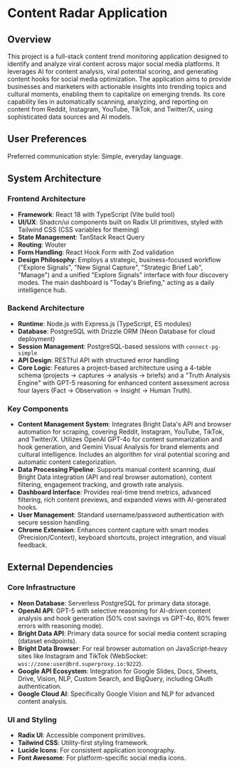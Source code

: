 # Content Radar Application

## Overview
This project is a full-stack content trend monitoring application designed to identify and analyze viral content across major social media platforms. It leverages AI for content analysis, viral potential scoring, and generating content hooks for social media optimization. The application aims to provide businesses and marketers with actionable insights into trending topics and cultural moments, enabling them to capitalize on emerging trends. Its core capability lies in automatically scanning, analyzing, and reporting on content from Reddit, Instagram, YouTube, TikTok, and Twitter/X, using sophisticated data sources and AI models.

## User Preferences
Preferred communication style: Simple, everyday language.

## System Architecture

### Frontend Architecture
- **Framework**: React 18 with TypeScript (Vite build tool)
- **UI/UX**: Shadcn/ui components built on Radix UI primitives, styled with Tailwind CSS (CSS variables for theming)
- **State Management**: TanStack React Query
- **Routing**: Wouter
- **Form Handling**: React Hook Form with Zod validation
- **Design Philosophy**: Employs a strategic, business-focused workflow ("Explore Signals", "New Signal Capture", "Strategic Brief Lab", "Manage") and a unified "Explore Signals" interface with four discovery modes. The main dashboard is "Today's Briefing," acting as a daily intelligence hub.

### Backend Architecture
- **Runtime**: Node.js with Express.js (TypeScript, ES modules)
- **Database**: PostgreSQL with Drizzle ORM (Neon Database for cloud deployment)
- **Session Management**: PostgreSQL-based sessions with `connect-pg-simple`
- **API Design**: RESTful API with structured error handling
- **Core Logic**: Features a project-based architecture using a 4-table schema (projects → captures → analysis → briefs) and a "Truth Analysis Engine" with GPT-5 reasoning for enhanced content assessment across four layers (Fact → Observation → Insight → Human Truth).

### Key Components
- **Content Management System**: Integrates Bright Data's API and browser automation for scraping, covering Reddit, Instagram, YouTube, TikTok, and Twitter/X. Utilizes OpenAI GPT-4o for content summarization and hook generation, and Gemini Visual Analysis for brand elements and cultural intelligence. Includes an algorithm for viral potential scoring and automatic content categorization.
- **Data Processing Pipeline**: Supports manual content scanning, dual Bright Data integration (API and real browser automation), content filtering, engagement tracking, and growth rate analysis.
- **Dashboard Interface**: Provides real-time trend metrics, advanced filtering, rich content previews, and expanded views with AI-generated hooks.
- **User Management**: Standard username/password authentication with secure session handling.
- **Chrome Extension**: Enhances content capture with smart modes (Precision/Context), keyboard shortcuts, project integration, and visual feedback.

## External Dependencies

### Core Infrastructure
- **Neon Database**: Serverless PostgreSQL for primary data storage.
- **OpenAI API**: GPT-5 with selective reasoning for AI-driven content analysis and hook generation (50% cost savings vs GPT-4o, 80% fewer errors with reasoning mode).
- **Bright Data API**: Primary data source for social media content scraping (dataset endpoints).
- **Bright Data Browser**: For real browser automation on JavaScript-heavy sites like Instagram and TikTok (WebSocket: `wss://zone:user@brd.superproxy.io:9222`).
- **Google API Ecosystem**: Integration for Google Slides, Docs, Sheets, Drive, Vision, NLP, Custom Search, and BigQuery, including OAuth authentication.
- **Google Cloud AI**: Specifically Google Vision and NLP for advanced content analysis.

### UI and Styling
- **Radix UI**: Accessible component primitives.
- **Tailwind CSS**: Utility-first styling framework.
- **Lucide Icons**: For consistent application iconography.
- **Font Awesome**: For platform-specific social media icons.